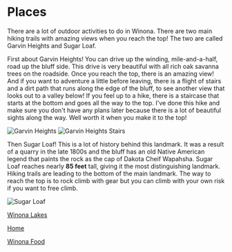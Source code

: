 # Places

  There are a lot of outdoor activities to do in Winona. There are two main hiking trails with amazing views when you reach the top!
The two are called Garvin Heights and Sugar Loaf.

  First about Garvin Heights! You can drive up the winding, mile-and-a-half, road up the bluff side. This drive is very beautiful with all rich oak savanna trees on the roadside. Once you reach the top, there is an amazing view! And if you want to adventure a little before 
leaving, there is a flight of stairs and a dirt path that runs along the edge of the bluff, to see another view that looks out to a valley below!
If you feel up to a hike, there is a staircase that starts at the bottom and goes all the way to the top. I've done this hike and make sure you don't have any plans later because there is a lot of beautiful sights along the way. Well worth it when you make it to the top!

![Garvin Heights](https://s3.amazonaws.com/visitwinona/wp-content/uploads/2017/01/17053212/Garvin-Heights-Park-Gallery-Image-1024x683.jpg 
"Garvin Heights Lookout")
![Garvin Heights Stairs](https://s3.amazonaws.com/visitwinona/wp-content/uploads/2017/01/17053211/garvin_heights1.jpg " Stairs from top to
bottom of Garvin Heights")

Then Sugar Loaf! This is a lot of history behind this landmark. It was a result of a quarry in the late 1800s and the bluff has an old Native American legend that paints the rock as the cap of Dakota Cheif Wapahsha. Sugar Loaf reaches nearly **85 feet** tall, giving it the most distinguishing landmark. Hiking trails are leading to the bottom of the main landmark. The way to reach the top is to rock climb with gear but you can climb with your own risk if you want to free climb.

![Sugar Loaf](https://s3.amazonaws.com/visitwinona/wp-content/uploads/2017/01/17053225/Hiking-Biking-Trails-Sugar-Loaf-Bluff-Gallery-Image-683x1024.jpg " Picture of Sugar Loaf from across the road.")


[Winona Lakes](lakes.md)

[Home](winona.md)

[Winona Food](food.md)
